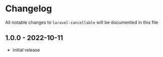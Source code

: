 # Changelog

All notable changes to `laravel-cancellable` will be documented in this file

## 1.0.0 - 2022-10-11

- initial release
